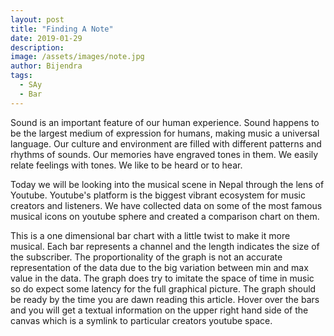 ```yaml
---
layout: post
title: "Finding A Note"
date: 2019-01-29
description: 
image: /assets/images/note.jpg
author: Bijendra
tags: 
  - SAy
  - Bar
---
```

<p>Sound is an important feature of our human experience. Sound happens to be the largest medium of expression for humans, making music a universal language. Our culture and environment are filled with different patterns and rhythms of sounds. Our memories have engraved tones in them. We easily relate feelings with tones. We like to be heard or to hear.
 </p>

 <p>Today we will be looking into the musical scene in Nepal through the lens of Youtube. Youtube's platform is the biggest vibrant ecosystem for music creators and listeners. We have collected data on some of the most famous musical icons on youtube sphere and created a comparison chart on them. </p>

 <p>This is a one dimensional bar chart with a little twist to make it more musical. Each bar represents a channel and the length indicates the size of the subscriber. The proportionality of the graph is not an accurate representation of the data due to the big variation between min and max value in the data. The graph does try to imitate the space of time in music so do expect some latency for the full graphical picture. The graph should be ready by the time you are dawn reading this article. Hover over the bars and you will get a textual information on the upper right hand side of the canvas which is a symlink to particular creators youtube space. </p>
<div id="chart"></div>
<script src="https://d3js.org/d3.v4.min.js"></script>
<script>
width = 700;
height = 700;
var test = d3.selectAll("#chart")
            .append("svg")
            .attr("viewBox", "0 0 700 700")
			.attr("height", height)
			.attr("width", width)
			.attr("fill", "#FF5733")
			.style("background","#FF5733");
var cluster = test.append("g");
var link = cluster.append("a");
d3.queue()
	.defer(d3.json, "/data/music.json")
	.await(create);
var scale = d3.scaleLinear()
	.domain([0,438978]).range([10,100]);
function create(error,data){
	 test.selectAll("rect")
		.data(data)
		.enter()
		.append("rect")
		.attr("class", "music")
		.attr("rx","5")
		.attr("ry", "5")
		.attr("width", function(d){
			return scale(d.subscriber)*3;
	})
	.attr("height","10")
	.on('mouseover',function(d,i){handleMouseOver(d.subscriber,d.musician,i,d.channelID)})
	.on("mouseout", function(d,i){handleMouseOut(d.subscriber)});
d3.selectAll("rect")
		.attr("fill","#FF5733")
		.transition()
		.delay(function(d,i){ return 3000*i; }) 
		.duration(3000)
		.attr("transform",function(d, i){
			return "translate("+ ((i*30)/2+30) +","+ (width/2 -(scale(d.subscriber)*3)/2)+") rotate(90 0 0)";
		})
		.attr("fill","black")
		.on("start", function(d,i){
			draw(d.musician,i);
		})
		.on("end", function(d){
			remove();
		});
};
function draw(name, index){
	var elemEnter = test
		.append("g");
	elemEnter.append("text")
		.attr("dy", ".35em")
		.attr("class", "text")
		.attr("x", "10")
		.attr("y", "10")
		.attr("font-family", "sans-serif")
		.attr("fill", "black")
		.text(name)
		.transition()
		.delay(function(d,i){ return 3000*i; }) 
		.duration(3000)
		.attr("transform",function(){
			return "translate("+ ((index*30)/2+60) +","+ (width/2 -20)+") rotate(90 0 0)";
		});
};
function remove(){
	d3.selectAll(".text").remove();
	d3.selectAll(".info").remove();
};
function handleMouseOver(subscriber,musician,i,channelID) {
	d3.selectAll(".visible").remove();
	link
		.attr("xlink:href", "https://www.youtube.com/channel/"+ channelID)
		.append("text")
		.attr("class", "visible")
		.attr("x", width/3)
		.attr("y", "40")
		.style("fill","white")
			.text(function(){
				return [musician + " has " + subscriber + " subscriber"]; 
			});
		};
function handleMouseOut(subscriber) {
	d3.select("#t" + subscriber).remove();
  };
</script>